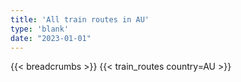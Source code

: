 ```yaml
---
title: 'All train routes in AU'
type: 'blank'
date: "2023-01-01"
---
```


{{< breadcrumbs >}}
{{< train_routes country=AU >}}
